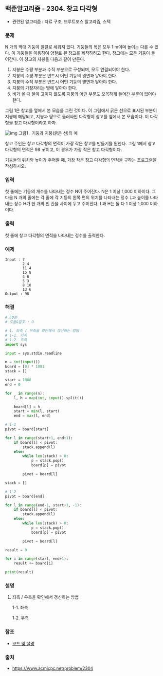## 백준알고리즘 - 2304. 창고 다각형

- 관련된 알고리즘 : 자료 구조, 브루트포스 알고리즘, 스택

### 문제

N 개의 막대 기둥이 일렬로 세워져 있다. 기둥들의 폭은 모두 1 m이며 높이는 다를 수 있다. 이 기둥들을 이용하여 양철로 된 창고를 제작하려고 한다. 창고에는 모든 기둥이 들어간다. 이 창고의 지붕을 다음과 같이 만든다.

1. 지붕은 수평 부분과 수직 부분으로 구성되며, 모두 연결되어야 한다.
2. 지붕의 수평 부분은 반드시 어떤 기둥의 윗면과 닿아야 한다.
3. 지붕의 수직 부분은 반드시 어떤 기둥의 옆면과 닿아야 한다.
4. 지붕의 가장자리는 땅에 닿아야 한다.
5. 비가 올 때 물이 고이지 않도록 지붕의 어떤 부분도 오목하게 들어간 부분이 없어야 한다.

그림 1은 창고를 옆에서 본 모습을 그린 것이다. 이 그림에서 굵은 선으로 표시된 부분이 지붕에 해당되고, 지붕과 땅으로 둘러싸인 다각형이 창고를 옆에서 본 모습이다. 이 다각형을 창고 다각형이라고 하자.

![img](https://www.acmicpc.net/JudgeOnline/upload/201011/cd.png)
그림1 . 기둥과 지붕(굵은 선)의 예

창고 주인은 창고 다각형의 면적이 가장 작은 창고를 만들기를 원한다. 그림 1에서 창고 다각형의 면적은 98 ㎡이고, 이 경우가 가장 작은 창고 다각형이다.

기둥들의 위치와 높이가 주어질 때, 가장 작은 창고 다각형의 면적을 구하는 프로그램을 작성하시오.

### 입력

첫 줄에는 기둥의 개수를 나타내는 정수 N이 주어진다. N은 1 이상 1,000 이하이다. 그 다음 N 개의 줄에는 각 줄에 각 기둥의 왼쪽 면의 위치를 나타내는 정수 L과 높이를 나타내는 정수 H가 한 개의 빈 칸을 사이에 두고 주어진다. L과 H는 둘 다 1 이상 1,000 이하이다.

### 출력

첫 줄에 창고 다각형의 면적을 나타내는 정수를 출력한다.

### 예제

```
Input : 7
        2 4
        11 4
        15 8
        4 6
        5 3
        8 10
        13 6
Output : 98
```

### 해결

```python
# 50분
# 도움&참조 : O

# 1. 좌측 / 우측을 확인해서 갱신하는 방법
# 1-1. 좌측
# 1-2. 우측
import sys

input = sys.stdin.readline

n = int(input())
board = [0] * 1001
stack = []

start = 1000
end = 0

for _ in range(n):
    l, h = map(int, input().split())

    board[l] = h
    start = min(l, start)
    end = max(l, end)

# 1-1
pivot = board[start]  

for l in range(start+1, end+1):
    if board[l] < pivot:
        stack.append(l)
    else:
        while len(stack) > 0:
            p = stack.pop()
            board[p] = pivot

        pivot = board[l]

stack = []

# 1-2
pivot = board[end]

for l in range(end-1, start+1, -1):
    if board[l] < pivot:
        stack.append(l)
    else:
        while len(stack) > 0:
            p = stack.pop()
            board[p] = pivot

        pivot = board[l]

result = 0

for i in range(start, end+1):
    result += board[i]

print(result)
```

### 설명

1. 좌측 / 우측을 확인해서 갱신하는 방법

   1-1. 좌측

   1-2. 우측

### 참조

- [코드 및 설명](https://m.blog.naver.com/PostView.nhn?blogId=adamdoha&logNo=221632572638&proxyReferer=https:%2F%2Fwww.google.com%2F)

### 출처

- https://www.acmicpc.net/problem/2304
